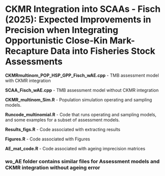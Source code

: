 # CKMR Integration into SCAAs - Fisch (2025): Expected Improvements in Precision when Integrating Opportunistic Close-Kin Mark-Recapture Data into Fisheries Stock Assessments

**CKMRmultinom_POP_HSP_GPP_Fisch_wAE.cpp** - TMB assessment model with CKMR integration

**SCAA_Fisch_wAE.cpp** - TMB assessment model without CKMR integration

**CKMR_multinom_Sim.R** - Population simulation operating and sampling models. 

**Runcode_multinomial.R** - Code that runs operating and sampling models, and some examples for a subset of assessment models. 

**Results_figs.R** - Code associated with extracting results

**Figures.R** - Code associated with Figures

**AE_mat_code.R** - Code associated with ageing imprecision matrices

### wo_AE folder contains similar files for Assessment models and CKMR integration without ageing error


